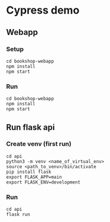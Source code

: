 # Cypress demo

## Webapp

### Setup

```
cd bookshop-webapp
npm install
npm start
```

### Run

```
cd bookshop-webapp
npm install
npm start
```

## Run flask api

### Create venv (first run)

```
cd api
python3 -m venv <name_of_virtual_env>
source <path_to_venv>/bin/activate
pip install flask
export FLASK_APP=main
export FLASK_ENV=development
```

### Run

```
cd api
flask run
```